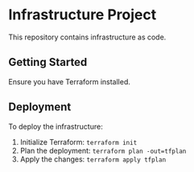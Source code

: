# Infrastructure Project

This repository contains infrastructure as code.

## Getting Started

Ensure you have Terraform installed.
## Deployment

To deploy the infrastructure:

1. Initialize Terraform: `terraform init`
2. Plan the deployment: `terraform plan -out=tfplan`
3. Apply the changes: `terraform apply tfplan`